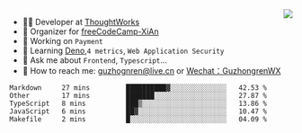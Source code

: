 <img align="right" src="https://github-readme-stats.vercel.app/api?username=guzhongren&show_icons=true&icon_color=805AD5&text_color=000&bg_color=ffffff&hide_title=true" />

- 👨‍💻  Developer at [ThoughtWorks](https://thoughtworks.com)
- 🏢 Organizer for [freeCodeCamp-XiAn](https://github.com/orgs/freeCodeCamp-XiAn)
- 🔭 Working on `Payment`
- 🌱 Learning [Deno](https://deno.land/),`4 metrics`,  `Web Application Security`
- 💬 Ask me about `Frontend`, `Typescript`...
- 🔎 How to reach me: [guzhognren@live.cn](guzhognren@live.cn) or [Wechat：GuzhongrenWX]()

<!--START_SECTION:waka-->
```text
Markdown     27 mins         ██████████▓░░░░░░░░░░░░░░   42.53 % 
Other        17 mins         ███████░░░░░░░░░░░░░░░░░░   27.87 % 
TypeScript   8 mins          ███▒░░░░░░░░░░░░░░░░░░░░░   13.86 % 
JavaScript   6 mins          ██▓░░░░░░░░░░░░░░░░░░░░░░   10.47 % 
Makefile     2 mins          █░░░░░░░░░░░░░░░░░░░░░░░░   04.09 % 
```
<!--END_SECTION:waka-->


